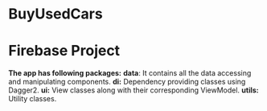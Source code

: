 # BuyUsedCars
# Firebase Project



**The app has following packages:**
    **data**: It contains all the data accessing and manipulating components.
    **di:** Dependency providing classes using Dagger2.
    **ui:** View classes along with their corresponding ViewModel.
    **utils:** Utility classes.




